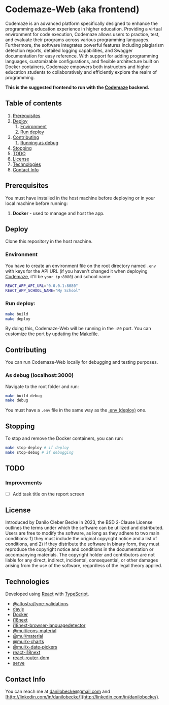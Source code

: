 # Codemaze-Web (aka frontend)

Codemaze is an advanced platform specifically designed to enhance the programming education experience in higher education. Providing a virtual environment for code execution, Codemaze allows users to practice, test, and evaluate their programs across various programming languages. Furthermore, the software integrates powerful features including plagiarism detection reports, detailed logging capabilities, and Swagger documentation for easy reference. With support for adding programming languages, customizable configurations, and flexible architecture built on Docker containers, Codemaze empowers both instructors and higher education students to collaboratively and efficiently explore the realm of programming.

**This is the suggested frontend to run with the [Codemaze](https://github.com/danilobecke/codemaze) backend.**

## Table of contents

1. [Prerequisites](#prereq)
2. [Deploy](#deploy)
	1. [Environment](#env-deploy)
    1. [Run deploy](#run-deploy)
5. [Contributing](#contr)
	1. [Running as debug](#debug)
1. [Stopping](#stop)
2. [TODO](#todo)
1. [License](#lic)
2. [Technologies](#tech)
1. [Contact Info](#contact)

<a name=prereq></a>
## Prerequisites

You must have installed in the host machine before deploying or in your local machine before running:

1. **Docker** - used to manage and host the app.

<a name=deploy></a>
## Deploy

Clone this repository in the host machine.

<a name=env-deploy></a>
### Environment

You have to create an environment file on the root directory named `.env` with keys for the API URL (if you haven't changed it when deploying [Codemaze](https://github.com/danilobecke/codemaze), it'll be `your_ip:8080`) and school name:

```bash
REACT_APP_API_URL="0.0.0.1:8080"
REACT_APP_SCHOOL_NAME="My School"
```

<a name=env-deploy></a>
### Run deploy:

```sh
make build
make deploy
```

By doing this, Codemaze-Web will be running in the `:80` port. You can customize the port by updating the [Makefile](./Makefile).

<a name=contr></a>
## Contributing

You can run Codemaze-Web locally for debugging and testing purposes.

<a name=debug></a>
### As debug (localhost:3000)

Navigate to the root folder and run:

```bash
make build-debug
make debug
```

You must have a `.env` file in the same way as the [.env (deploy)](#env-deploy) one.

<a name=stop></a>
## Stopping

To stop and remove the Docker containers, you can run:

```bash
make stop-deploy # if deploy
make stop-debug # if debugging
```

<a name=todo></a>
## TODO

### Improvements

- [ ] Add task title on the report screen

<a name=lic></a>
## License

Introduced by Danilo Cleber Becke in 2023, the BSD 2-Clause License outlines the terms under which the software can be utilized and distributed. Users are free to modify the software, as long as they adhere to two main conditions: 1) they must include the original copyright notice and a list of conditions, and 2) if they distribute the software in binary form, they must reproduce the copyright notice and conditions in the documentation or accompanying materials. The copyright holder and contributors are not liable for any direct, indirect, incidental, consequential, or other damages arising from the use of the software, regardless of the legal theory applied.

<a name=tech></a>
## Technologies

Developed using [React](https://react.dev) with [TypeScript](https://www.typescriptlang.org).

- [@altostra/type-validations](https://www.npmjs.com/package/@altostra/type-validations)
- [dayjs](https://www.npmjs.com/package/dayjs)
- [Docker](https://www.docker.com)
- [i18next](https://www.npmjs.com/package/i18next)
- [i18next-browser-languagedetector](https://www.npmjs.com/package/i18next-browser-languagedetector)
- [@mui/icons-material](https://www.npmjs.com/package/@mui/icons-material)
- [@mui/material](https://www.npmjs.com/package/@mui/material)
- [@mui/x-charts](https://www.npmjs.com/package/@mui/x-charts)
- [@mui/x-date-pickers](https://www.npmjs.com/package/@mui/x-date-pickers)
- [react-i18next](https://react.i18next.com)
- [react-router-dom](https://www.npmjs.com/package/react-router-dom)
- [serve](https://www.npmjs.com/package/serve)

<a name=contact></a>
## Contact Info

You can reach me at [danilobecke@gmail.com](mailto:danilobecke@gmail.com) and [http://linkedin.com/in/danilobecke/](http://linkedin.com/in/danilobecke/).

